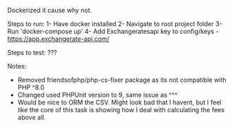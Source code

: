 Dockerized it cause why not.

Steps to run:
1- Have docker installed
2- Navigate to root project folder
3- Run 'docker-compose up'
4- Add Exchangeratesapi key to config/keys  -  https://app.exchangerate-api.com/

Steps to test:
???

Notes:
- Removed friendsofphp/php-cs-fixer package as its not compatible with PHP ^8.0
- Changed used PHPUnit version to 9, same issue as ^^^
- Would be nice to ORM the CSV. Might look bad that I havent, but I feel like the core of this task is showing how I deal with calculating the fees above all.